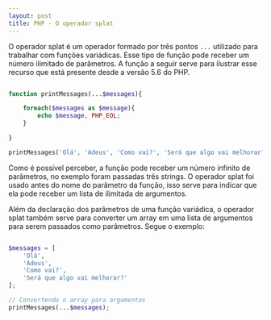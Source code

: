 ```yaml
---
layout: post
title: PHP - O operador splat
---
```


O operador splat é um operador formado por três pontos ```...``` utilizado para trabalhar com funções variádicas. Esse tipo de função pode receber um número ilimitado de parâmetros. A função a seguir serve para ilustrar esse recurso que está presente desde a versão 5.6 do PHP.

```php

function printMessages(...$messages){

    foreach($messages as $message){
        echo $message, PHP_EOL;
    }

}

printMessages('Olá', 'Adeus', 'Como vai?', 'Será que algo vai melhorar?');

```

Como é possível perceber, a função pode receber um número infinito de parâmetros, no exemplo foram passadas três strings. O operador splat foi usado antes do nome do parâmetro da função, isso serve para indicar que ela pode receber um lista de ilimitada de argumentos.

Além da declaração dos parâmetros de uma função variádica, o operador splat também serve para converter um array em uma lista de argumentos para serem passados como parâmetros. Segue o exemplo:

```php

$messages = [
    'Olá',
    'Adeus',
    'Como vai?',
    'Será que algo vai melhorar?'
];

// Convertendo o array para argumentos
printMessages(...$messages);

```
